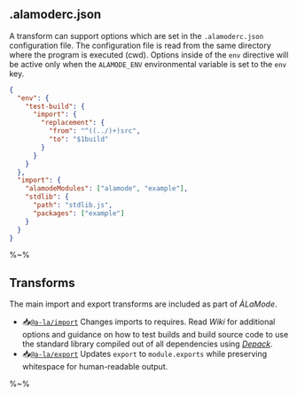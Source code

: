 ## .alamoderc.json

A transform can support options which are set in the `.alamoderc.json` configuration file. The configuration file is read from the same directory where the program is executed (cwd). Options inside of the `env` directive will be active only when the `ALAMODE_ENV` environmental variable is set to the `env` key.

```json
{
  "env": {
    "test-build": {
      "import": {
        "replacement": {
          "from": "^((../)+)src",
          "to": "$1build"
        }
      }
    }
  },
  "import": {
    "alamodeModules": ["alamode", "example"],
    "stdlib": {
      "path": "stdlib.js",
      "packages": ["example"]
    }
  }
}
```

%~%

## Transforms

The main import and export transforms are included as part of _ÀLaMode_.

- <kbd>📥[`@a-la/import`](../../wiki/Import)</kbd> Changes imports to requires. Read _Wiki_ for additional options and guidance on how to test builds and build source code to use the standard library compiled out of all dependencies using [_Depack_](https://github.com/dpck/depack#standard-library).
- <kbd>📥[`@a-la/export`](../../wiki/Export)</kbd> Updates `export` to `module.exports` while preserving whitespace for human-readable output.

%~%